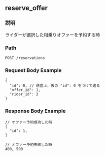 ## reserve_offer

### 説明
ライダーが選択した相乗りオファーを予約する時

### Path
```
POST /reservations
```

### Request Body Example
```
{
  "id": 0, // 便宜上，仮の "id": 0 をつけて送る
  "offer_id": 1,
  "rider_id": 2
}
```

### Response Body Example
```
// オファー予約成功した時
{
  "id": 1,
}

// オファー予約失敗した時
400, 500
```

